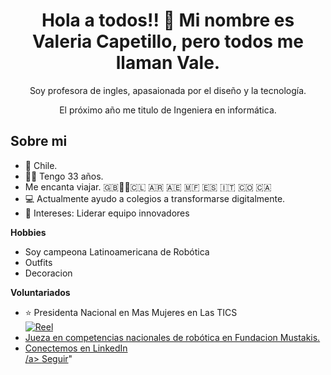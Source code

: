 <h1 align="center">Hola a todos!! 👋 Mi nombre es Valeria Capetillo, pero todos me llaman Vale.</h1>
<p align="center">
  Soy profesora de ingles, apasaionada por el diseño y la tecnología. 
  </p>
<p align="center">
El próximo año me titulo de Ingeniera en informática.
  </p>

<h2>
  <strong>Sobre mi</strong>
</h2>
<ul>
  <li>📍 Chile.</li>
  <li>👩‍💻 Tengo 33 años.</li>
  <li> Me encanta viajar. 🇬🇧🤖🥇🇨🇱 🇦🇷 🇦🇪 🇲🇫 🇪🇸 🇮🇹 🇨🇴 🇨🇦</li>
  <li>
    💻 Actualmente ayudo a colegios a transformarse digitalmente.
  </li>
  <li>🧐 Intereses: Liderar equipo innovadores </li>
</ul>

<p>
  <strong>Hobbies</strong>
</p>
<ul>
  <li>
    Soy campeona Latinoamericana de Robótica
  </li>
  <li> Outfits</li>
  <li> Decoracion</li>
</ul>

<p><strong>Voluntariados</strong></p>
<ul>
  
  <li>⭐ Presidenta Nacional en Mas Mujeres en Las TICS</li>
  <a href="https://www.instagram.com/reel/CuPUX_bAc0H/" target="_blank">
    <img
      src="https://www.instagram.com/reel/CuPUX_bAc0H/c"
      alt="Reel"
     
  </a>
   <li>Jueza en competencias nacionales de robótica en Fundacion Mustakis.</li>



   <li>Conectemos en LinkedIn</li>
   <a href="https:///www.linkedin.com/in/valeriacapetillo/" target="_blank">  /a>
   <a class="libutton" href="https://www.linkedin.com/comm/mynetwork/discovery-see-all?usecase=PEOPLE_FOLLOWS&followMember=valeriacapetillo" target="_blank">Seguir</a>"
     
   </p>
</ul>
